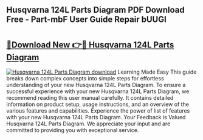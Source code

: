 ## Husqvarna 124L Parts Diagram PDF Download Free - Part-mbF User Guide Repair bUUGI

# <h2><a href="http://dfnr39k.blite.top/?on=Husqvarna+124L+Parts+Diagram">🔗Download New 👉🔴 Husqvarna 124L Parts Diagram</a></h2>

[![Husqvarna 124L Parts Diagram download](https://i.imgur.com/lujVjoI.png)](http://dfnr39k.blite.top/?on=Husqvarna+124L+Parts+Diagram)
Learning Made Easy This guide breaks down complex concepts into simple steps for effortless understanding of your new Husqvarna 124L Parts Diagram. To ensure a successful experience with your new Husqvarna 124L Parts Diagram, we recommend reading this user manual carefully. It contains detailed information on product setup, usage instructions, and an overview of the various features and capabilities. Experience the power of list of features with your new Husqvarna 124L Parts Diagram. Your Feedback is Valued Husqvarna 124L Parts Diagram. We appreciate your input and are committed to providing you with exceptional service.
